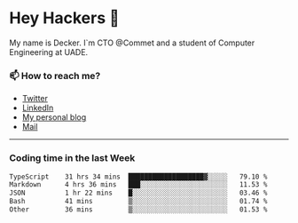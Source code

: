 # Hey Hackers 👋

My name is Decker. I`m CTO @Commet and a student of Computer Engineering at UADE.

### 📫 How to reach me?
- [Twitter](https://x.com/0xDecker) 
- [LinkedIn](https://www.linkedin.com/in/decker-urbano/) 
- [My personal blog](http://decker.sh) 
- [Mail](mailto:me@decker.sh)

---

### Coding time in the last Week

<!--START_SECTION:waka-->

```txt
TypeScript    31 hrs 34 mins  ███████████████████▓░░░░░   79.10 %
Markdown      4 hrs 36 mins   ███░░░░░░░░░░░░░░░░░░░░░░   11.53 %
JSON          1 hr 22 mins    █░░░░░░░░░░░░░░░░░░░░░░░░   03.46 %
Bash          41 mins         ▒░░░░░░░░░░░░░░░░░░░░░░░░   01.74 %
Other         36 mins         ▒░░░░░░░░░░░░░░░░░░░░░░░░   01.53 %
```

<!--END_SECTION:waka-->
